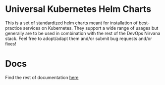 # Universal Kubernetes Helm Charts

This is a set of standardized helm charts meant for installation of best-practice services on Kubernetes.  They support a wide range of usages but generally are to be used in combination with the rest of the DevOps Nirvana stack.  Feel free to adopt/adapt them and/or submit bug requests and/or fixes!

# Docs

Find the rest of documentation [here](https://helm.mefistobaal.tech)
